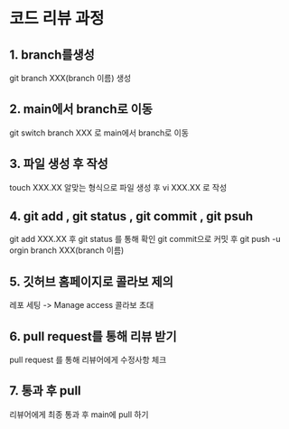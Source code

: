 # 코드 리뷰 과정

## 1. branch를생성

git branch XXX(branch 이름) 생성

## 2. main에서 branch로 이동

git switch branch XXX 로 main에서 branch로 이동

## 3. 파일 생성 후 작성

touch XXX.XX 알맞는 형식으로 파일 생성 후 vi XXX.XX 로 작성

## 4. git add , git status , git commit , git psuh

git add XXX.XX 후 git status 를 통해 확인
git commit으로 커밋 후 git push -u orgin branch XXX(branch 이름)

## 5. 깃허브 홈페이지로 콜라보 제의

레포 세팅 -> Manage access 콜라보 초대

## 6. pull request를 통해 리뷰 받기

pull request 를 통해 리뷰어에게 수정사항 체크

## 7. 통과 후 pull

리뷰어에게 최종 통과 후 main에 pull 하기




